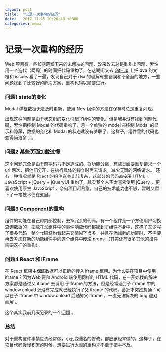 ```yaml
---
layout: post
title:  "记录一次重构的经历"
date:   2017-11-25 10:20:40 +0800
categories: memo
---
```


# 记录一次重构的经历

Web 项目有一些长期遗留下来的未解决的问题，改来改去总是重复出问题，索性用一个迭代（两周）的时间把代码重构了。在这期间又去 [GitHub](https://github.com/dvajs/dva) 上把 dva 的文档和 issues 看了一遍，发现自己对于 dva 的理解有些错误和不全面的地方，一些问题找到了比较好的解决方案，重构也得以顺便进行。

### 问题1 state的变化
Modal 弹框数据无法及时更新，使用 New 组件的方法在保存时总是重复闪现。

出现这种问题是由于状态树的变化引起了组件的变化，但是我并没有找到问题代码，索性把控制 Modal 的代码重构了，用一个单独的 model 来控制 Modal 的显示和隐藏，数据的变化和 Modal 的状态就没有关联了，这样子，组件里的代码也变得简洁多了。

### 问题2 某些页面加载过慢

这个问题完全是由于前期码力不足造成的。将功能分离，有些页面要重复请求一个 uri 两次，把他们分开，在执行具体的操作时再去请求，减少无谓的网络请求。
还有一种情况就是 React 的组件嵌套比较复杂，这部分的代码直接用 HTML + JavaScript + jQuery + jQueryUI 重构了，其实我个人不太喜欢使用 jQuery ，更喜欢使用原生 JavaScript ，奈何项目赶的急，自己的技术能力也不够，暂时又留下了一笔技术债在这里。

### 问题3 Component的重构
组件的功能在自己的内部控制，去掉冗余的代码。有一个组件是一个方便用户切换查询数据的，把放在父组件中的事件响应代码都挪到了组件本身中，这样子又少写了很多代码，整个代码结构看起来又清晰了很多，并且在添加新的功能时，不需要再去考虑在新的功能组件中向这个组件中传递 props （其实还有很多其他的控件需要这样的重构）。

### 问题4 React 和 iFrame
在 React 框架中保证数据可以正确的传入 iframe 框架。为什么要在项目中使用 iframe？因为Web 要和 Android 端使用同样的 HTML 代码，在一开始找的解决方案都是通过父 iframe 去调用 子iframe 的方法，但是经常遇到子 iframe 中的 window.onload 还没有完成就已经执行了父 iframe 的代码。最近才突然想通：可以在子 iframe 中 window.onload 后通知父 iframe ，一直无法解决的 bug 迎刃而解 。

这个其实我前几天记录的一个[问题](https://github.com/fzero17/fzero17.github.io/issues/1) 。

### 总结
对于重构这件事情应该经常做，小到变量名的修改，都应该经常做的。这样子，在项目代码慢慢积累的时候，想要进行大型的重构才不至于措手不及。

